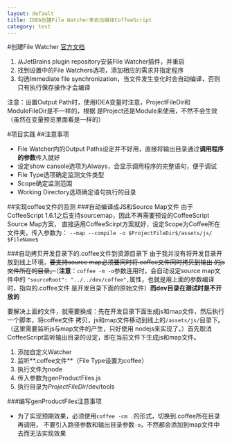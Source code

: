 ```yaml
---
layout: default
title: IDEA创建File Watcher来自动编译CoffeeScript
category: test
---
```

#创建File Watcher
[官方文档](http://www.jetbrains.com/idea/webhelp/transpiling-coffeescript-to-javascript.html)
1. 从JetBrains plugin repository安装File Watcher插件，并重启
2. 找到设置中的File Watchers选项，添加相应的需求并指定程序
3. 勾选Immediate file synchronization，当文件发生变化时会自动编译，否则只有执行保存操作才会编译

注意：设置Output Path时，使用IDEA变量时注意，ProjectFileDir和ModuleFileDir是不一样的，根据
是Project还是Module来使用，不然不会生效（虽然在变量预览里面看是一样的）

#项目实践
##注意事项
+ File Watcher内的Output Paths设定并不好用，直接将输出目录通过**调用程序的参数**传入就好
+ 设定show cansole选项为Always，会显示调用程序的完整语句，便于调试
+ File Type选项确定监测文件类型
+ Scope确定监测范围
+ Working Directory选项确定语句执行的目录

##实现coffee文件的监测
###自动编译成JS和Source Map文件
由于CoffeeScript 1.6.1之后支持sourcemap，因此不再需要预设的CoffeeScript Source Map方案，
直接适用CoffeeScirpt方案就好，设定Scope为Coffee所在文件夹，传入参数为：
`--map --compile -o $ProjectFileDir$/assets/js/  $FileName$`

###自动拷贝开发目录下的.coffee文件到资源目录下
由于我并没有将开发目录开放到线上环境，<del>要支持source map必须要同时将.coffee文件同时拷贝到输出
的js文件所在的目录。</del>（**注意**：`coffee -m -o`参数连用时，会自动设定source map文件中的
`"sourceRoot": "../../dev/coffee",`属性，也就是用上面的参数编译时，指向的.coffee文件
是开发目录下面的原始文件）**而dev目录在测试时是不开放的**

要解决上面的文件，就需要换成：先在开发目录下面生成js和map文件，然后执行一个脚本，将coffee文件
拷贝，js和map文件移动到线上的`/assets/js/`目录下。（这里需要监听js与map文件的产生，只好使用
nodejs来实现了。）首先取消CoffeeScript监听输出目录的设定，即在当前文件下生成js和map文件。

1. 添加自定义Watcher
2. 监听**.coffee文件**（File Type设置为coffee）
3. 执行文件为node
4. 传入参数为genProductFiles.js
5. 执行目录为$ProjectFileDir$/dev/tools

###编写genProductFiles注意事项
+ 为了实现预期效果，必须使用`coffee -cm .`的形式，切换到.coffee所在目录再调用，
不要引入路径参数和输出目录参数`-o`，不然都会添加到map文件中去而无法实现效果

